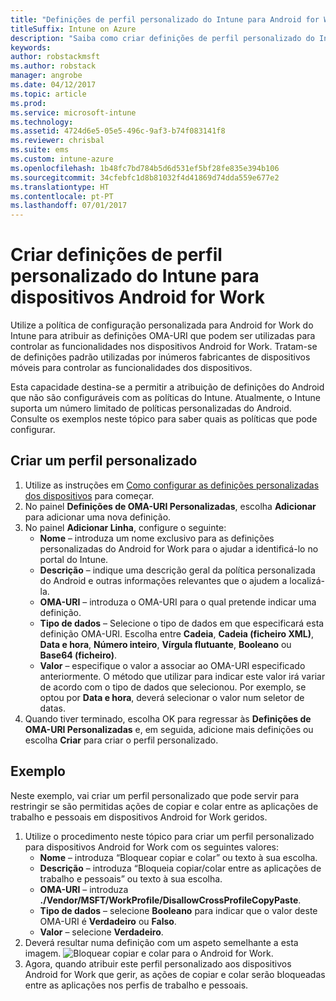 ```yaml
---
title: "Definições de perfil personalizado do Intune para Android for Work"
titleSuffix: Intune on Azure
description: "Saiba como criar definições de perfil personalizado do Intune para dispositivos Android for Work.\""
keywords: 
author: robstackmsft
ms.author: robstack
manager: angrobe
ms.date: 04/12/2017
ms.topic: article
ms.prod: 
ms.service: microsoft-intune
ms.technology: 
ms.assetid: 4724d6e5-05e5-496c-9af3-b74f083141f8
ms.reviewer: chrisbal
ms.suite: ems
ms.custom: intune-azure
ms.openlocfilehash: 1b48fc7bd784b5d6d531ef5bf28fe835e394b106
ms.sourcegitcommit: 34cfebfc1d8b81032f4d41869d74dda559e677e2
ms.translationtype: HT
ms.contentlocale: pt-PT
ms.lasthandoff: 07/01/2017
---
```

# <a name="create-intune-custom-profile-settings-for-android-for-work-devices"></a>Criar definições de perfil personalizado do Intune para dispositivos Android for Work

Utilize a política de configuração personalizada para Android for Work do Intune para atribuir as definições OMA-URI que podem ser utilizadas para controlar as funcionalidades nos dispositivos Android for Work. Tratam-se de definições padrão utilizadas por inúmeros fabricantes de dispositivos móveis para controlar as funcionalidades dos dispositivos.

Esta capacidade destina-se a permitir a atribuição de definições do Android que não são configuráveis com as políticas do Intune. Atualmente, o Intune suporta um número limitado de políticas personalizadas do Android. Consulte os exemplos neste tópico para saber quais as políticas que pode configurar.

## <a name="create-a-custom-profile"></a>Criar um perfil personalizado

1. Utilize as instruções em [Como configurar as definições personalizadas dos dispositivos](custom-settings-configure.md) para começar.
2. No painel **Definições de OMA-URI Personalizadas**, escolha **Adicionar** para adicionar uma nova definição.
3. No painel **Adicionar Linha**, configure o seguinte:
    - **Nome** – introduza um nome exclusivo para as definições personalizadas do Android for Work para o ajudar a identificá-lo no portal do Intune.
    - **Descrição** – indique uma descrição geral da política personalizada do Android e outras informações relevantes que o ajudem a localizá-la.
    - **OMA-URI** – introduza o OMA-URI para o qual pretende indicar uma definição.
    - **Tipo de dados** – Selecione o tipo de dados em que especificará esta definição OMA-URI. Escolha entre **Cadeia**, **Cadeia (ficheiro XML)**, **Data e hora**, **Número inteiro**, **Vírgula flutuante**, **Booleano** ou **Base64 (ficheiro)**.
    - **Valor** – especifique o valor a associar ao OMA-URI especificado anteriormente. O método que utilizar para indicar este valor irá variar de acordo com o tipo de dados que selecionou. Por exemplo, se optou por **Data e hora**, deverá selecionar o valor num seletor de datas.
4. Quando tiver terminado, escolha OK para regressar às **Definições de OMA-URI Personalizadas** e, em seguida, adicione mais definições ou escolha **Criar** para criar o perfil personalizado.


## <a name="example"></a>Exemplo

Neste exemplo, vai criar um perfil personalizado que pode servir para restringir se são permitidas ações de copiar e colar entre as aplicações de trabalho e pessoais em dispositivos Android for Work geridos.

1. Utilize o procedimento neste tópico para criar um perfil personalizado para dispositivos Android for Work com os seguintes valores:
    - **Nome** – introduza “Bloquear copiar e colar” ou texto à sua escolha.
    - **Descrição** – introduza “Bloqueia copiar/colar entre as aplicações de trabalho e pessoais” ou texto à sua escolha.
    - **OMA-URI** – introduza **./Vendor/MSFT/WorkProfile/DisallowCrossProfileCopyPaste**.
    - **Tipo de dados** – selecione **Booleano** para indicar que o valor deste OMA-URI é **Verdadeiro** ou **Falso**.
    - **Valor** – selecione **Verdadeiro**.
2. Deverá resultar numa definição com um aspeto semelhante a esta imagem.
![Bloquear copiar e colar para o Android for Work.](./media/custom-policy-afw-copy-paste.png)
3. Agora, quando atribuir este perfil personalizado aos dispositivos Android for Work que gerir, as ações de copiar e colar serão bloqueadas entre as aplicações nos perfis de trabalho e pessoais.
